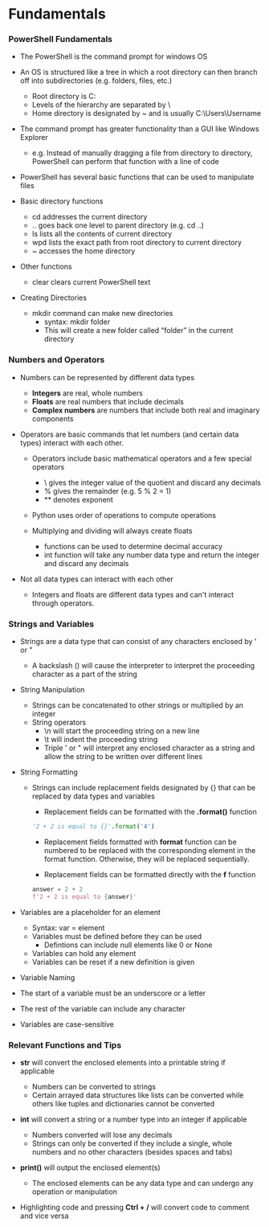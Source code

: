 # Fundamentals

### PowerShell Fundamentals

-	The PowerShell is the command prompt for windows OS
  - An OS is structured like a tree in which a root directory can then branch off into subdirectories (e.g. folders, files, etc.)
    - Root directory is C:
    - Levels of the hierarchy are separated by \
    - Home directory is designated by ~ and is usually C:\Users\Username

  - The command prompt has greater functionality than a GUI like Windows Explorer
    - e.g.  Instead of manually dragging a file from directory to directory, PowerShell can perform that function with a line of code

-	PowerShell has several basic functions that can be used to manipulate files
  - Basic directory functions
    - cd  addresses the current directory
    - ..	goes back one level to parent directory (e.g. cd ..)
    - ls	lists all the contents of current directory
    - wpd	lists the exact path from root directory to current directory
    - ~	accesses the home directory

  - Other functions
    - clear	clears current PowerShell text

- Creating Directories
  - mkdir command can make new directories
    - syntax:  mkdir folder
    - This will create a new folder called “folder” in the current directory

### Numbers and Operators

- Numbers can be represented by different data types
  - **Integers** are real, whole numbers
  - **Floats** are real numbers that include decimals
  - **Complex numbers** are numbers that include both real and imaginary components

- Operators are basic commands that let numbers (and certain data types) interact with each other.
  - Operators include basic mathematical operators and a few special operators
    - \\ gives the integer value of the quotient and discard any decimals
    - % gives the remainder (e.g. 5 % 2 = 1)
    - ** denotes exponent
    
  - Python uses order of operations to compute operations
  - Multiplying and dividing will always create floats
    - functions can be used to determine decimal accuracy
    - int function will take any number data type and return the integer and discard any decimals

- Not all data types can interact with each other
  - Integers and floats are different data types and can't interact through operators.

### Strings and Variables

- Strings are a data type that can consist of any characters enclosed by ' or "
  - A backslash (\) will cause the interpreter to interpret the proceeding character as a part of the string
  
- String Manipulation
  - Strings can be concatenated to other strings or multiplied by an integer
  - String operators
    - \n will start the proceeding string on a new line
    - \t will indent the proceeding string
    - Triple ' or " will interpret any enclosed character as a string and allow the string to be written over different lines
    
- String Formatting
  - Strings can include replacement fields designated by {} that can be replaced by data types and variables
    - Replacement fields can be formatted with the **.format()** function
    
    ```python
    '2 + 2 is equal to {}'.format('4')
    ```
    
    - Replacement fields formatted with **format** function can be numbered to be replaced with the corresponding element in the format function.  Otherwise, they will be replaced sequentially.
    
    - Replacement fields can be formatted directly with the **f** function
    
    ```python
    answer = 2 + 2
    f'2 + 2 is equal to {answer}'
    ```

- Variables are a placeholder for an element
  - Syntax: var = element
  - Variables must be defined before they can be used
    - Defintions can include null elements like 0 or None
  - Variables can hold any element
  - Variables can be reset if a new definition is given
 
 - Variable Naming
  - The start of a variable must be an underscore or a letter
  - The rest of the variable can include any character
  - Variables are case-sensitive

### Relevant Functions and Tips

- **str** will convert the enclosed elements into a printable string if applicable
  - Numbers can be converted to strings
  - Certain arrayed data structures like lists can be converted while others like tuples and dictionaries cannot be converted

- **int** will convert a string or a number type into an integer if applicable
  - Numbers converted will lose any decimals
  - Strings can only be converted if they include a single, whole numbers and no other characters (besides spaces and tabs)
  
- **print()** will output the enclosed element(s)
  - The enclosed elements can be any data type and can undergo any operation or manipulation
  
- Highlighting code and pressing **Ctrl + /** will convert code to comment and vice versa
